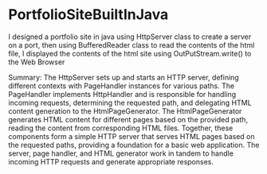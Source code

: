 # PortfolioSiteBuiltInJava
I designed a portfolio site in java using HttpServer class to create a server on a port, then using BufferedReader class to read the contents of the html file, I displayed the contents of the html site using OutPutStream.write() to the Web Browser 

Summary:
The HttpServer sets up and starts an HTTP server, defining different contexts with PageHandler instances for various paths.
The PageHandler implements HttpHandler and is responsible for handling incoming requests, determining the requested path, and delegating HTML content generation to the HtmlPageGenerator.
The HtmlPageGenerator generates HTML content for different pages based on the provided path, reading the content from corresponding HTML files.
Together, these components form a simple HTTP server that serves HTML pages based on the requested paths, providing a foundation for a basic web application. The server, page handler, and HTML generator work in tandem to handle incoming HTTP requests and generate appropriate responses.

